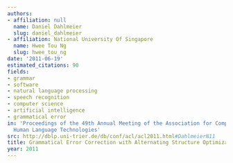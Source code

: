 ```yaml
---
authors:
- affiliation: null
  name: Daniel Dahlmeier
  slug: daniel_dahlmeier
- affiliation: National University Of Singapore
  name: Hwee Tou Ng
  slug: hwee_tou_ng
date: '2011-06-19'
estimated_citations: 90
fields:
- grammar
- software
- natural language processing
- speech recognition
- computer science
- artificial intelligence
- grammatical error
in: 'Proceedings of the 49th Annual Meeting of the Association for Computational Linguistics:
  Human Language Technologies'
src: http://dblp.uni-trier.de/db/conf/acl/acl2011.html#DahlmeierN11
title: Grammatical Error Correction with Alternating Structure Optimization
year: 2011
---
```

